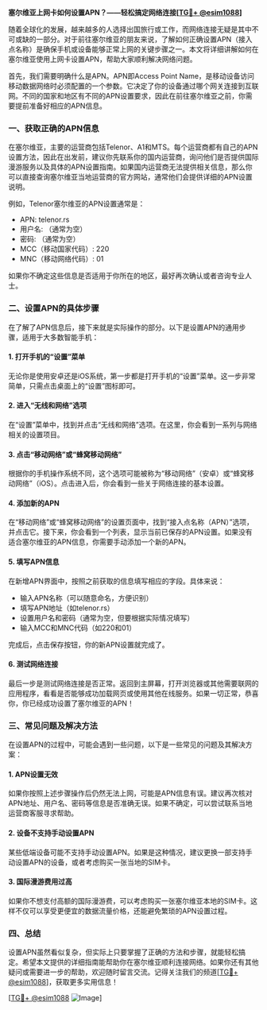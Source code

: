 **塞尔维亚上网卡如何设置APN？——轻松搞定网络连接[[TG💪+ @esim1088](https://t.me/s/esim1088)]**

随着全球化的发展，越来越多的人选择出国旅行或工作，而网络连接无疑是其中不可或缺的一部分。对于前往塞尔维亚的朋友来说，了解如何正确设置APN（接入点名称）是确保手机或设备能够正常上网的关键步骤之一。本文将详细讲解如何在塞尔维亚使用上网卡设置APN，帮助大家顺利解决网络问题。

首先，我们需要明确什么是APN。APN即Access Point Name，是移动设备访问移动数据网络时必须配置的一个参数。它决定了你的设备通过哪个网关连接到互联网。不同的国家和地区有不同的APN设置要求，因此在前往塞尔维亚之前，你需要提前准备好相应的APN信息。

### **一、获取正确的APN信息**

在塞尔维亚，主要的运营商包括Telenor、A1和MTS。每个运营商都有自己的APN设置方法，因此在出发前，建议你先联系你的国内运营商，询问他们是否提供国际漫游服务以及具体的APN设置指南。如果国内运营商无法提供相关信息，那么你可以直接查询塞尔维亚当地运营商的官方网站，通常他们会提供详细的APN设置说明。

例如，Telenor塞尔维亚的APN设置通常是：
- APN: telenor.rs
- 用户名: （通常为空）
- 密码: （通常为空）
- MCC（移动国家代码）: 220
- MNC（移动网络代码）: 01

如果你不确定这些信息是否适用于你所在的地区，最好再次确认或者咨询专业人士。

### **二、设置APN的具体步骤**

在了解了APN信息后，接下来就是实际操作的部分。以下是设置APN的通用步骤，适用于大多数智能手机：

#### **1. 打开手机的“设置”菜单**
无论你是使用安卓还是iOS系统，第一步都是打开手机的“设置”菜单。这一步非常简单，只需点击桌面上的“设置”图标即可。

#### **2. 进入“无线和网络”选项**
在“设置”菜单中，找到并点击“无线和网络”选项。在这里，你会看到一系列与网络相关的设置项目。

#### **3. 点击“移动网络”或“蜂窝移动网络”**
根据你的手机操作系统不同，这个选项可能被称为“移动网络”（安卓）或“蜂窝移动网络”（iOS）。点击进入后，你会看到一些关于网络连接的基本设置。

#### **4. 添加新的APN**
在“移动网络”或“蜂窝移动网络”的设置页面中，找到“接入点名称（APN）”选项，并点击它。接下来，你会看到一个列表，显示当前已保存的APN设置。如果没有适合塞尔维亚的APN信息，你需要手动添加一个新的APN。

#### **5. 填写APN信息**
在新增APN界面中，按照之前获取的信息填写相应的字段。具体来说：
- 输入APN名称（可以随意命名，方便识别）
- 填写APN地址（如telenor.rs）
- 设置用户名和密码（通常为空，但要根据实际情况填写）
- 输入MCC和MNC代码（如220和01）

完成后，点击保存按钮，你的新APN设置就完成了。

#### **6. 测试网络连接**
最后一步是测试网络连接是否正常。返回到主屏幕，打开浏览器或其他需要联网的应用程序，看看是否能够成功加载网页或使用其他在线服务。如果一切正常，恭喜你，你已经成功设置了塞尔维亚的APN！

### **三、常见问题及解决方法**

在设置APN的过程中，可能会遇到一些问题，以下是一些常见的问题及其解决方案：

#### **1. APN设置无效**
如果你按照上述步骤操作后仍然无法上网，可能是APN信息有误。建议再次核对APN地址、用户名、密码等信息是否准确无误。如果不确定，可以尝试联系当地运营商客服寻求帮助。

#### **2. 设备不支持手动设置APN**
某些低端设备可能不支持手动设置APN。如果是这种情况，建议更换一部支持手动设置APN的设备，或者考虑购买一张当地的SIM卡。

#### **3. 国际漫游费用过高**
如果你不想支付高额的国际漫游费，可以考虑购买一张塞尔维亚本地的SIM卡。这样不仅可以享受更便宜的数据流量价格，还能避免繁琐的APN设置过程。

### **四、总结**

设置APN虽然看似复杂，但实际上只要掌握了正确的方法和步骤，就能轻松搞定。希望本文提供的详细指南能帮助你在塞尔维亚顺利连接网络。如果你还有其他疑问或需要进一步的帮助，欢迎随时留言交流。记得关注我们的频道[[TG💪+ @esim1088](https://t.me/s/esim1088)]，获取更多实用信息！

[[TG💪+ @esim1088](https://t.me/s/esim1088) ![Image](https://i.postimg.cc/4NQfJmqS/Snipaste-2025-05-13-00-14-12.png)]
